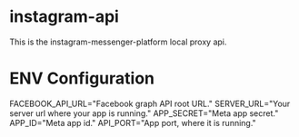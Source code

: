 # instagram-api
This is the instagram-messenger-platform local proxy api.

# ENV Configuration
FACEBOOK_API_URL="Facebook graph API root URL."
SERVER_URL="Your server url where your app is running."
APP_SECRET="Meta app secret."
APP_ID="Meta app id."
API_PORT="App port, where it is running."
